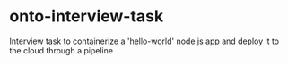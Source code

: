 # onto-interview-task
Interview task to containerize a 'hello-world' node.js app and deploy it to the cloud through a pipeline
